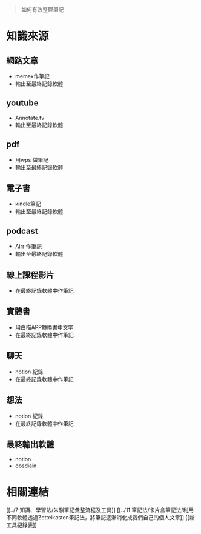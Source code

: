 > 如何有效整理筆記

# 知識來源

## 網路文章
- memex作筆記
- 輸出至最終記錄軟體

## youtube
- Annotate.tv 
- 輸出至最終記錄軟體

## pdf 
- 用wps 做筆記
- 輸出至最終記錄軟體

## 電子書
- kindle筆記
- 輸出至最終記錄軟體

## podcast
- Airr 作筆記
- 輸出至最終記錄軟體

## 線上課程影片
- 在最終記錄軟體中作筆記

## 實體書
- 用白描APP轉換書中文字
- 在最終記錄軟體中作筆記

## 聊天
- notion 紀錄
- 在最終記錄軟體中作筆記

## 想法
- notion 紀錄
- 在最終記錄軟體中作筆記

## 最終輸出軟體
- notion 
- obsdiain 


# 相關連結
[[../7 知識、學習法/朱騏筆記彙整流程及工具]]
[[../11 筆記法/卡片盒筆記法/利用不同軟體透過Zettelkasten筆記法，將筆記逐漸消化成我們自己的個人文章]]
[[新工具紀錄表]]
